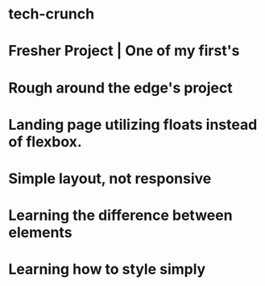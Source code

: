 # tech-crunch
# Fresher Project | One of my first's

# Rough around the edge's project
# Landing page utilizing floats instead of flexbox.
# Simple layout, not responsive
# Learning the difference between elements
# Learning how to style simply
